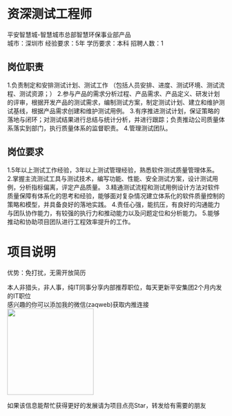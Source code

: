 # 资深测试工程师
平安智慧城-智慧城市总部智慧环保事业部产品  
城市：深圳市 经验要求：5年 学历要求：本科  招聘人数：1

## 岗位职责
1.负责制定和安排测试计划、测试工作 （包括人员安排、进度、测试环境、测试流程、测试资源；）
 2.参与产品的需求分析过程、产品需求、产品定义、研发计划的评审，根据开发产品的测试需求，编制测试方案，制定测试计划、建立和维护测试基线，根据产品需求创建和维护测试用例。
 3.有序推进测试计划，保证策略的落地与闭环；对测试结果进行总结与统计分析，并进行跟踪；负责推动公司质量体系落实到部门，执行质量体系的监督职责。
 4.管理测试团队。

## 岗位要求
1.5年以上测试工作经验，3年以上测试管理经验，熟悉软件测试质量管理体系。
 2.掌握主流测试工具与测试技术，编写功能、性能、安全测试方案，设计测试用例，分析指标偏离，评定产品质量。
 3.精通测试流程和测试用例设计方法对软件质量保障有体系化的思考和经验，能够面对复杂情况建立体系化的软件质量控制的策略和模型，并具备良好的落地实践。
 4.责任心强，能抗压，有良好的沟通能力与团队协作能力，有较强的执行力和推动能力以及问题定位和分析能力。
 5.能够推动和协助项目团队进行工程效率提升的工作。

# 项目说明

优势：免打扰，无需开放简历

本人非猎头，非人事，纯IT同事分享内部推荐职位，每天更新平安集团2个月内发的IT职位  
感兴趣的你可以添加我的微信(zaqweb)获取内推连接  
<img src="https://github.com/zaqweb/PA-IT-JOBS/blob/master/WechatICode.jpeg"  height="200" width="200">

如果该信息能帮忙获得更好的发展请为项目点亮Star，转发给有需要的朋友




